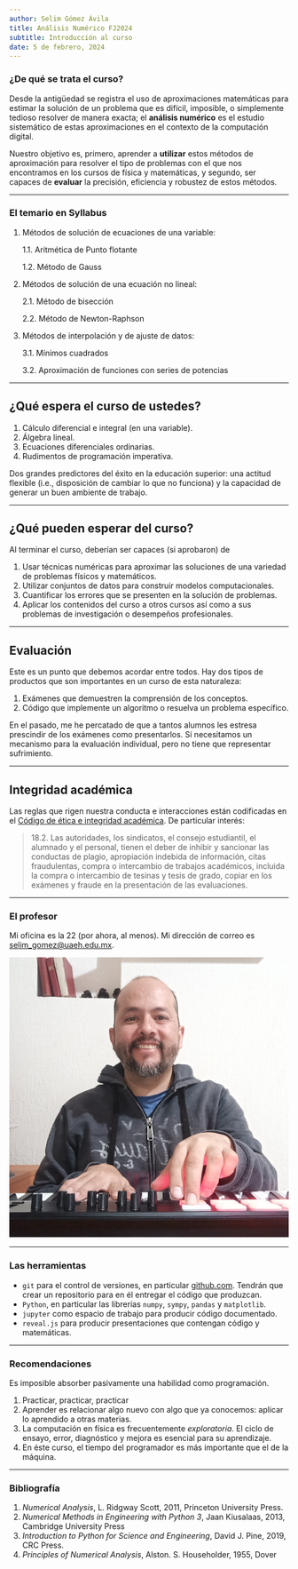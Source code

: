 ```yaml
---
author: Selim Gómez Ávila
title: Análisis Numérico FJ2024
subtitle: Introducción al curso
date: 5 de febrero, 2024
---
```


### ¿De qué se trata el curso?

Desde la antigüedad se registra el uso de aproximaciones matemáticas para estimar la solución de un problema que es difícil, imposible, o simplemente tedioso resolver de manera exacta; el **análisis numérico** es el estudio sistemático de estas aproximaciones en el contexto de la computación digital. 

Nuestro objetivo es, primero, aprender a **utilizar** estos métodos de aproximación para resolver el tipo de problemas con el que nos encontramos en los cursos de física y matemáticas, y segundo, ser capaces de **evaluar** la precisión, eficiencia y robustez de estos métodos. 


---

### El temario en Syllabus

1. Métodos de solución de ecuaciones de una variable: 
   
    1.1. Aritmética de Punto flotante

    1.2. Método de Gauss

2. Métodos de solución de una ecuación no lineal: 

	2.1. Método de bisección
	
	2.2. Método de Newton-Raphson

3. Métodos de interpolación y de ajuste de datos: 
    
	3.1. Mínimos cuadrados
    
	3.2. Aproximación de funciones con series de potencias


---

## ¿Qué espera el curso de ustedes?

1. Cálculo diferencial e integral (en una variable).
2. Álgebra lineal.
3. Ecuaciones diferenciales ordinarias. 
4. Rudimentos de programación imperativa.

Dos grandes predictores del éxito en la educación superior: una actitud flexible (i.e., disposición de cambiar lo que no funciona) y la capacidad de generar un buen ambiente de trabajo.

---

## ¿Qué pueden esperar del curso?

Al terminar el curso, deberían ser capaces (si aprobaron) de

1. Usar técnicas numéricas para aproximar las soluciones de una variedad de problemas físicos y matemáticos. 
2. Utilizar conjuntos de datos para construir modelos computacionales. 
3. Cuantificar  los errores que se presenten en la solución de problemas. 
4. Aplicar los contenidos del curso a otros cursos así como a sus problemas de investigación o desempeños profesionales. 

---


## Evaluación


Este es un punto que debemos acordar entre todos. Hay dos tipos de productos que son importantes en un curso de esta naturaleza:

1. Exámenes que demuestren la comprensión de los conceptos. 
2. Código que implemente un algoritmo o resuelva un problema específico. 


En el pasado, me he percatado de que a tantos alumnos les estresa prescindir de los exámenes como presentarlos. Sí necesitamos un mecanismo para la evaluación individual, pero no tiene que representar sufrimiento. 






---


## Integridad académica

Las reglas que rigen nuestra conducta e interacciones están codificadas en el [Código de ética e integridad académica](https://www.uaeh.edu.mx/defensor_univ/doc/2020/codigo-de-etica-e-integridad-academica-del-personal-y-el-alumnado.pdf). De particular interés:

>18.2. Las autoridades, los sindicatos, el consejo estudiantil, el alumnado y el personal, tienen el deber de inhibir y sancionar las conductas de plagio, apropiación indebida de información, citas fraudulentas, compra o intercambio de trabajos académicos, incluida la compra o intercambio de tesinas y tesis de grado, copiar en los exámenes y fraude en la presentación de las evaluaciones.

---


### El profesor

Mi oficina es la 22 (por ahora, al menos). Mi dirección de correo es [selim_gomez@uaeh.edu.mx](selim_gomez@uaeh.edu.mx). 

![Selim Gómez Ávila](images/original.jpg)

---


### Las herramientas

-  `git` para el control de versiones, en particular [github.com](https:///github.com). Tendrán que crear un repositorio para en él entregar el código que produzcan. 
- `Python`, en particular las librerías `numpy`, `sympy`, `pandas` y `matplotlib`. 
- `jupyter` como espacio de trabajo para producir código documentado. 
- `reveal.js` para producir presentaciones que contengan código y matemáticas. 

---


### Recomendaciones

Es imposible absorber pasivamente una habilidad como programación. 

1. Practicar, practicar, practicar
2. Aprender es relacionar algo nuevo con algo que ya conocemos: aplicar lo aprendido a otras materias. 
3. La computación en física es frecuentemente _exploratoria_. El ciclo de ensayo, error, diagnóstico y mejora es esencial para su aprendizaje.  
4. En éste curso, el tiempo del programador es más importante que el de la máquina. 


---

### Bibliografía


1. _Numerical Analysis_, L. Ridgway Scott, 2011, Princeton University Press. 
2. _Numerical Methods in Engineering with Python 3_, Jaan Kiusalaas, 2013, Cambridge University Press
3. _Introduction to Python for Science and Engineering_, David J. Pine, 2019, CRC Press. 
4. _Principles of Numerical Analysis_, Alston. S. Householder, 1955, Dover
